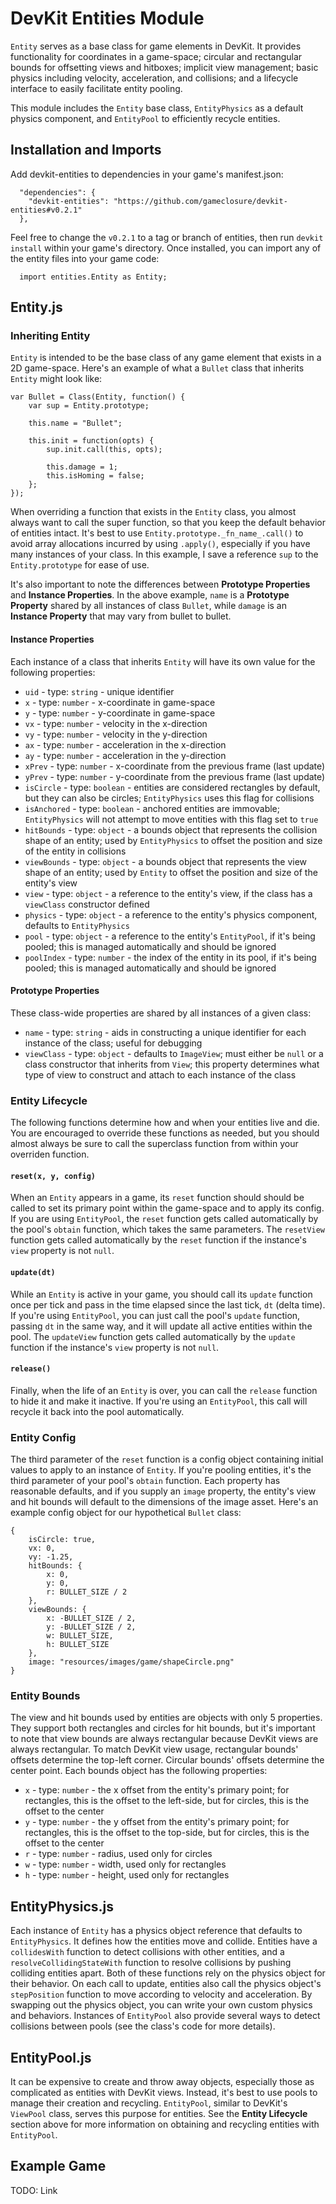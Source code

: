 DevKit Entities Module
======================

`Entity` serves as a base class for game elements in DevKit. It provides functionality for coordinates in a game-space; circular and rectangular bounds for offsetting views and hitboxes; implicit view management; basic physics including velocity, acceleration, and collisions; and a lifecycle interface to easily facilitate entity pooling.

This module includes the `Entity` base class, `EntityPhysics` as a default physics component, and `EntityPool` to efficiently recycle entities.

## Installation and Imports

Add devkit-entities to dependencies in your game's manifest.json:
```
  "dependencies": {
    "devkit-entities": "https://github.com/gameclosure/devkit-entities#v0.2.1"
  },
```

Feel free to change the `v0.2.1` to a tag or branch of entities, then run `devkit install` within your game's directory. Once installed, you can import any of the entity files into your game code:
```
  import entities.Entity as Entity;
```

## Entity.js

### Inheriting Entity

`Entity` is intended to be the base class of any game element that exists in a 2D game-space. Here's an example of what a `Bullet` class that inherits `Entity` might look like:
```
var Bullet = Class(Entity, function() {
	var sup = Entity.prototype;

	this.name = "Bullet";

	this.init = function(opts) {
		sup.init.call(this, opts);

		this.damage = 1;
		this.isHoming = false;
	};
});
```

When overriding a function that exists in the `Entity` class, you almost always want to call the super function, so that you keep the default behavior of entities intact. It's best to use `Entity.prototype._fn_name_.call()` to avoid array allocations incurred by using `.apply()`, especially if you have many instances of your class. In this example, I save a reference `sup` to the `Entity.prototype` for ease of use.

It's also important to note the differences between **Prototype Properties** and **Instance Properties**. In the above example, `name` is a **Prototype Property** shared by all instances of class `Bullet`, while `damage` is an **Instance Property** that may vary from bullet to bullet.

#### Instance Properties

Each instance of a class that inherits `Entity` will have its own value for the following properties:

 * `uid` - type: `string` - unique identifier
 * `x` - type: `number` - x-coordinate in game-space
 * `y` - type: `number` - y-coordinate in game-space
 * `vx` - type: `number` - velocity in the x-direction
 * `vy` - type: `number` - velocity in the y-direction
 * `ax` - type: `number` - acceleration in the x-direction
 * `ay` - type: `number` - acceleration in the y-direction
 * `xPrev` - type: `number` - x-coordinate from the previous frame (last update)
 * `yPrev` - type: `number` - y-coordinate from the previous frame (last update)
 * `isCircle` - type: `boolean` - entities are considered rectangles by default, but they can also be circles; `EntityPhysics` uses this flag for collisions
 * `isAnchored` - type: `boolean` - anchored entities are immovable; `EntityPhysics` will not attempt to move entities with this flag set to `true`
 * `hitBounds` - type: `object` - a bounds object that represents the collision shape of an entity; used by `EntityPhysics` to offset the position and size of the entity in collisions
 * `viewBounds` - type: `object` - a bounds object that represents the view shape of an entity; used by `Entity` to offset the position and size of the entity's view
 * `view` - type: `object` - a reference to the entity's view, if the class has a `viewClass` constructor defined
 * `physics` - type: `object` - a reference to the entity's physics component, defaults to `EntityPhysics`
 * `pool` - type: `object` - a reference to the entity's `EntityPool`, if it's being pooled; this is managed automatically and should be ignored
 * `poolIndex` - type: `number` - the index of the entity in its pool, if it's being pooled; this is managed automatically and should be ignored


#### Prototype Properties

These class-wide properties are shared by all instances of a given class:

 * `name` - type: `string` - aids in constructing a unique identifier for each instance of the class; useful for debugging
 * `viewClass` - type: `object` - defaults to `ImageView`; must either be `null` or a class constructor that inherits from `View`; this property determines what type of view to construct and attach to each instance of the class

### Entity Lifecycle

The following functions determine how and when your entities live and die. You are encouraged to override these functions as needed, but you should almost always be sure to call the superclass function from within your overriden function.

#### `reset(x, y, config)`
When an `Entity` appears in a game, its `reset` function should should be called to set its primary point within the game-space and to apply its config. If you are using `EntityPool`, the `reset` function gets called automatically by the pool's `obtain` function, which takes the same parameters. The `resetView` function gets called automatically by the `reset` function if the instance's `view` property is not `null`.

#### `update(dt)`
While an `Entity` is active in your game, you should call its `update` function once per tick and pass in the time elapsed since the last tick, `dt` (delta time). If you're using `EntityPool`, you can just call the pool's `update` function, passing `dt` in the same way, and it will update all active entities within the pool. The `updateView` function gets called automatically by the `update` function if the instance's `view` property is not `null`.

#### `release()`
Finally, when the life of an `Entity` is over, you can call the `release` function to hide it and make it inactive. If you're using an `EntityPool`, this call will recycle it back into the pool automatically.

### Entity Config

The third parameter of the `reset` function is a config object containing initial values to apply to an instance of `Entity`. If you're pooling entities, it's the third parameter of your pool's `obtain` function. Each property has reasonable defaults, and if you supply an `image` property, the entity's view and hit bounds will default to the dimensions of the image asset. Here's an example config object for our hypothetical `Bullet` class:
```
{
    isCircle: true,
    vx: 0,
    vy: -1.25,
    hitBounds: {
        x: 0,
        y: 0,
        r: BULLET_SIZE / 2
    },
    viewBounds: {
        x: -BULLET_SIZE / 2,
        y: -BULLET_SIZE / 2,
        w: BULLET_SIZE,
        h: BULLET_SIZE
    },
    image: "resources/images/game/shapeCircle.png"
}
```

### Entity Bounds

The view and hit bounds used by entities are objects with only 5 properties. They support both rectangles and circles for hit bounds, but it's important to note that view bounds are always rectangular because DevKit views are always rectangular. To match DevKit view usage, rectangular bounds' offsets determine the top-left corner. Circular bounds' offsets determine the center point.  Each bounds object has the following properties:

 * `x` - type: `number` - the x offset from the entity's primary point; for rectangles, this is the offset to the left-side, but for circles, this is the offset to the center
 * `y` - type: `number` - the y offset from the entity's primary point; for rectangles, this is the offset to the top-side, but for circles, this is the offset to the center
 * `r` - type: `number` - radius, used only for circles
 * `w` - type: `number` - width, used only for rectangles
 * `h` - type: `number` - height, used only for rectangles

## EntityPhysics.js

Each instance of `Entity` has a physics object reference that defaults to `EntityPhysics`. It defines how the entities move and collide. Entities have a `collidesWith` function to detect collisions with other entities, and a `resolveCollidingStateWith` function to resolve collisions by pushing colliding entities apart. Both of these functions rely on the physics object for their behavior. On each call to update, entities also call the physics object's `stepPosition` function to move according to velocity and acceleration. By swapping out the physics object, you can write your own custom physics and behaviors. Instances of `EntityPool` also provide several ways to detect collisions between pools (see the class's code for more details).

## EntityPool.js

It can be expensive to create and throw away objects, especially those as complicated as entities with DevKit views. Instead, it's best to use pools to manage their creation and recycling. `EntityPool`, similar to DevKit's `ViewPool` class, serves this purpose for entities. See the **Entity Lifecycle** section above for more information on obtaining and recycling entities with `EntityPool`.

## Example Game

TODO: Link
